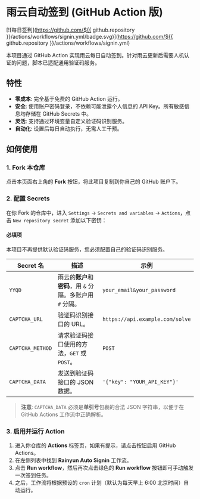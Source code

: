# 雨云自动签到 (GitHub Action 版)

[![每日签到](https://github.com/${{ github.repository }}/actions/workflows/signin.yml/badge.svg)](https://github.com/${{ github.repository }}/actions/workflows/signin.yml)

本项目通过 GitHub Action 实现雨云每日自动签到。针对雨云更新后需要人机认证的问题，脚本已适配通用验证码服务。

## 特性

-   **零成本**: 完全基于免费的 GitHub Action 运行。
-   **安全**: 使用账户密码登录，不依赖可能泄露个人信息的 API Key。所有敏感信息均存储在 GitHub Secrets 中。
-   **灵活**: 支持通过环境变量自定义验证码识别服务。
-   **自动化**: 设置后每日自动执行，无需人工干预。

## 如何使用

### 1. Fork 本仓库

点击本页面右上角的 **Fork** 按钮，将此项目复制到你自己的 GitHub 账户下。

### 2. 配置 Secrets

在你 Fork 的仓库中，进入 `Settings` -> `Secrets and variables` -> `Actions`，点击 `New repository secret` 添加以下密钥：

#### 必填项

本项目不再提供默认验证码服务，您必须配置自己的验证码识别服务。

| Secret 名          | 描述                                                       | 示例                               |
| ------------------ | ---------------------------------------------------------- | ---------------------------------- |
| `YYQD`             | 雨云的**账户**和**密码**，用 `&` 分隔。多账户用 `#` 分隔。 | `your_email&your_password`         |
| `CAPTCHA_URL`      | 验证码识别接口的 URL。                                     | `https://api.example.com/solve`    |
| `CAPTCHA_METHOD`   | 请求验证码接口使用的方法，`GET` 或 `POST`。                | `POST`                             |
| `CAPTCHA_DATA`     | 发送到验证码接口的 JSON 数据。                             | `'{"key": "YOUR_API_KEY"}'`         |

> **注意**: `CAPTCHA_DATA` 必须是**单引号**包裹的合法 JSON 字符串，以便于在 GitHub Actions 工作流中正确解析。

### 3. 启用并运行 Action

1.  进入你仓库的 **Actions** 标签页，如果有提示，请点击按钮启用 GitHub Actions。
2.  在左侧列表中找到 **Rainyun Auto Signin** 工作流。
3.  点击 **Run workflow**，然后再次点击绿色的 **Run workflow** 按钮即可手动触发一次签到任务。
4.  之后，工作流将根据预设的 `cron` 计划（默认为每天早上 6:00 北京时间）自动运行。
